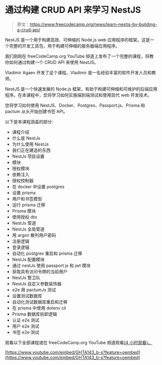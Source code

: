 # 通过构建 CRUD API 来学习 NestJS

> 原文：<https://www.freecodecamp.org/news/learn-nestjs-by-building-a-crud-api/>

NestJS 是一个用于构建高效、可伸缩的 Node.js web 应用程序的框架。这是一个完整的开发工具包，用于构建可伸缩的服务器端应用程序。

我们刚刚在 freeCodeCamp.org YouTube 频道上发布了一个完整的课程，将教你如何通过构建一个 CRUD API 来使用 NestJS。

Vladimir Agaev 开发了这个课程。Vladimir 是一名经验丰富的软件开发人员和教师。

NestJS 是一个快速发展的 Node.js 框架，有助于构建可伸缩和可维护的后端应用程序。在本课程中，您将学习如何实施端到端测试和使用现代 web 开发技术。

您将学习如何使用 NestJS、Docker、Postgres、Passport.js、Prisma 和 pactum 从头开始创建书签 API。

以下是本课程涵盖的部分:

*   课程介绍
*   什么是 NestJs
*   为什么使用 NestJs
*   我们正在建造的东西
*   NestJs 项目设置
*   模块
*   授权模块
*   依赖注入
*   授权控制器
*   在 docker 中设置 postgres
*   设置 prisma
*   用户和书签模型
*   运行 prisma 迁移
*   Prisma 模块
*   使用授权 dto
*   NestJs 管道
*   NestJs 全局管道
*   用 argon 散列用户密码
*   注册逻辑
*   登录逻辑
*   自动化 postgres 重启和 prisma 迁移
*   NestJs 配置模块
*   通过 nestJs 使用 passport js 和 jwt 模块
*   获取具有访问令牌的当前用户
*   NestJs 警卫队
*   NestJs 自定义参数装饰器
*   e2e 用 pactumJs 测试
*   设置测试数据库
*   自动化测试数据库重启和迁移
*   在 prisma 中使用 dotenv cli
*   Prisma 数据库拆卸逻辑
*   认证 e2e 测试
*   用户 e2e 测试
*   书签 e2e 测试

观看以下全部课程或在 freeCodeCamp.org YouTube 频道观看[(4 小时观看)。](https://youtu.be/GHTA143_b-s)

[https://www.youtube.com/embed/GHTA143_b-s?feature=oembed](https://www.youtube.com/embed/GHTA143_b-s?feature=oembed)